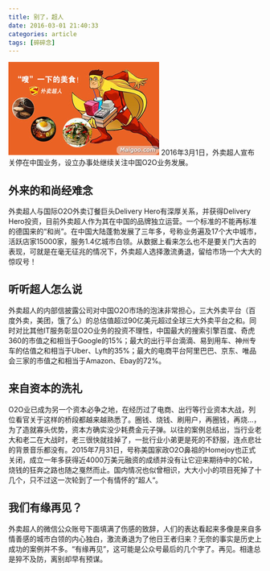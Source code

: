 ```yaml
---
title: 别了，超人
date: 2016-03-01 21:40:33
categories: article
tags: [碎碎念]
---
```

![图片名称](/img/delivery_hero.jpg)
2016年3月1日，外卖超人宣布关停在中国业务，设立办事处继续关注中国O2O业务发展。

## 外来的和尚经难念

外卖超人与国际O2O外卖订餐巨头Delivery Hero有深厚关系，并获得Delivery Hero投资，目前外卖超人作为其在中国的品牌独立运营。一个标准的不能再标准的德国来的“和尚”。在中国大陆蓬勃发展了三年多，号称业务遍及17个大中城市，活跃店家15000家，服务1.4亿城市白领。从数据上看来怎么也不是要关门大吉的表现，可就是在毫无征兆的情况下，外卖超人选择激流勇退，留给市场一个大大的惊叹号！
<!-- more -->

## 听听超人怎么说

外卖超人的内部信披露公司对中国O2O市场的泡沫非常担心，三大外卖平台（百度外卖，美团，饿了么）的总估值超过90亿美元超过全球三大外卖平台之和。同时对比其他IT服务彰显O2O业务的投资不理性，中国最大的搜索引擎百度、奇虎360的市值之和相当于Google的15%；最大的出行平台滴滴、易到用车、神州专车的估值之和相当于Uber、Lyft的35%；最大的电商平台阿里巴巴、京东、唯品会三家的市值之和相当于Amazon、Ebay的72%。

## 来自资本的洗礼

O2O业已成为另一个资本必争之地，在经历过了电商、出行等行业资本大战，列位看官关于这样的桥段都越来越熟悉了。圈钱、烧钱、刷用户，再圈钱，再烧...，为了造就寡头优势，资本方确实没少耗费金元子弹。以往的案例总结出，当行业老大和老二在大战时，老三很快就挂掉了，一批行业小弟更是死的不舒服，连点悲壮的背景音乐都没有。2015年7月31日，号称美国家政O2O鼻祖的Homejoy也正式关闭，成立一年多获得近4000万美元融资的成绩并没有让它迎来期待中的C轮， 烧钱的狂奔之路也随之戛然而止。国内情况也似曾相识，大大小小的项目死掉了十几个，只不过这一次轮到了一个有情怀的”超人“。

## 我们有缘再见？

外卖超人的微信公众账号下面填满了伤感的致辞，人们的表达看起来多像是来自多情善感的城市白领的内心独白，激流勇退为了他日王者归来？无奈的事实是历史上成功的案例并不多。“有缘再见”，这可能是公众号最后的几个字了。再见。相逢总是猝不及防，离别却早有预谋。